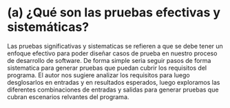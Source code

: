# (a) ¿Qué son las pruebas efectivas y sistemáticas?

Las pruebas significativas y sistematicas se refieren a que se debe tener un enfoque efectivo para poder diseñar 
casos de prueba en nuestro proceso de desarrollo de software. De forma simple seria seguir 
pasos de forma sistematica para generar pruebas que puedan cubrir los requisitos del programa.
El autor nos sugiere analizar los requisitos para luego desglosarlos en entradas y en resultados esperados, luego exploramos 
las diferentes combinaciones de entradas y salidas para generar pruebas que cubran escenarios relvantes del programa.


